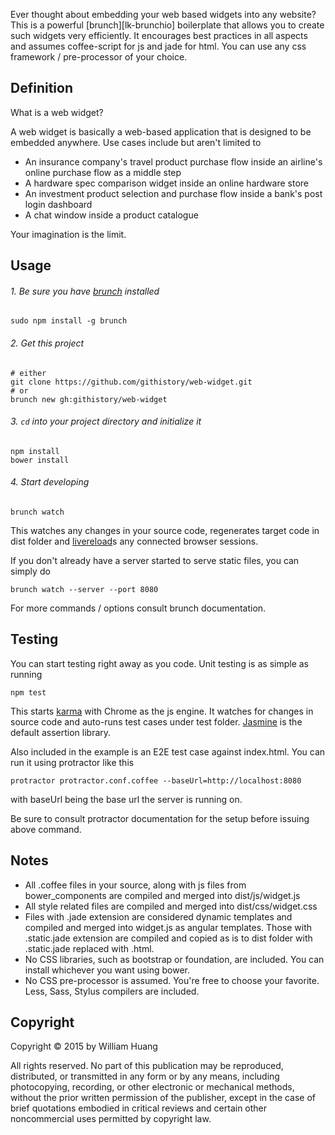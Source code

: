 Ever thought about embedding your web based widgets into any website? This is a powerful [brunch][lk-brunchio] boilerplate that allows you to create such widgets very efficiently. It encourages best practices in all aspects and assumes coffee-script for js and jade for html. You can use any css framework / pre-processor of your choice.


Definition
----------
What is a web widget?

A web widget is basically a web-based application that is designed to be embedded anywhere. Use cases include but aren't limited to

- An insurance company's travel product purchase flow inside an airline's online purchase flow as a middle step
- A hardware spec comparison widget inside an online hardware store
- An investment product selection and purchase flow inside a bank's post login dashboard
- A chat window inside a product catalogue

Your imagination is the limit.


Usage
-----
###### 1. Be sure you have [brunch][lk-brunch-io] installed
```shell
sudo npm install -g brunch
```

###### 2. Get this project
```shell
# either
git clone https://github.com/githistory/web-widget.git
# or
brunch new gh:githistory/web-widget
```

###### 3. ```cd``` into your project directory and initialize it
```shell
npm install
bower install
```

###### 4. Start developing
```shell
brunch watch
```
This watches any changes in your source code, regenerates target code in dist folder and [livereload][lk-livereload-com]s any connected browser sessions.

If you don't already have a server started to serve static files, you can simply do
```shell
brunch watch --server --port 8080
```
For more commands / options consult brunch documentation.


Testing
-------
You can start testing right away as you code. Unit testing is as simple as running
```shell
npm test
```
This starts [karma][lk-karma-io] with Chrome as the js engine. It watches for changes in source code and auto-runs test cases under test folder. [Jasmine][lk-jasmine-io] is the default assertion library.

Also included in the example is an E2E test case against index.html. You can run it using protractor like this
```shell
protractor protractor.conf.coffee --baseUrl=http://localhost:8080
```
with baseUrl being the base url the server is running on.

Be sure to consult protractor documentation for the setup before issuing above command.


Notes
-----
- All .coffee files in your source, along with js files from bower_components are compiled and merged into dist/js/widget.js
- All style related files are compiled and merged into dist/css/widget.css
- Files with .jade extension are considered dynamic templates and compiled and merged into widget.js as angular templates. Those with .static.jade extension are compiled and copied as is to dist folder with .static.jade replaced with .html.
- No CSS libraries, such as bootstrap or foundation, are included. You can install whichever you want using bower.
- No CSS pre-processor is assumed. You're free to choose your favorite. Less, Sass, Stylus compilers are included.


Copyright
---------
Copyright © 2015 by William Huang

All rights reserved. No part of this publication may be reproduced, distributed, or transmitted in any form or by any means, including photocopying, recording, or other electronic or mechanical methods, without the prior written permission of the publisher, except in the case of brief quotations embodied in critical reviews and certain other noncommercial uses permitted by copyright law.


[lk-brunch-io]: http://brunch.io 'Brunch.IO'
[lk-livereload-com]: http://livereload.com 'LiveReload.com'
[lk-karma-io]: http://karma-runner.github.io 'Karma.IO'
[lk-jasmine-io]: http://jasmine.github.io 'Jasmine.IO'
